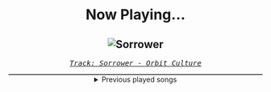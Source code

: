 <div align="center"> 
<h1>Now Playing...</h1>

![Sorrower](https://i.scdn.co/image/ab67616d00001e025f94301376a3dac4f58518dd)
--
_<samp><a href="https://open.spotify.com/track/0UFSiu5wOYdriBahqWSexU">Track: Sorrower - Orbit Culture</a></samp>_

<div style="border: 1px #4B5054 solid"></div>
<details>
  <summary>
    Previous played songs
  </summary>
  <table>
    <thead>
      <tr>
        <th>
          Artist
        </th>
        <th>
          Song
        </th>
        <th>
          Link
        </th>
      </tr>
    </thead>
    <tbody>
      <tr><td>Orbit Culture</td><td>Sorrower</td><td><a href="https://open.spotify.com/track/0UFSiu5wOYdriBahqWSexU">https://open.spotify.com/track/0UFSiu5wOYdriBahqWSexU</a></td></tr><tr><td>Orbit Culture</td><td>Black Mountain</td><td><a href="https://open.spotify.com/track/5eWl0vAfIEhpY5Y69ZHTdS">https://open.spotify.com/track/5eWl0vAfIEhpY5Y69ZHTdS</a></td></tr><tr><td>Orbit Culture</td><td>Descending</td><td><a href="https://open.spotify.com/track/4ElZHNhEnE8lFB7JJPKZof">https://open.spotify.com/track/4ElZHNhEnE8lFB7JJPKZof</a></td></tr><tr><td>Static-X</td><td>Jic Boi</td><td><a href="https://open.spotify.com/track/3nHUUCHlIX84DXbNwdltrZ">https://open.spotify.com/track/3nHUUCHlIX84DXbNwdltrZ</a></td></tr><tr><td>Static-X</td><td>Z0mbie</td><td><a href="https://open.spotify.com/track/3gjxkZ22HCvjdhV06wh4PK">https://open.spotify.com/track/3gjxkZ22HCvjdhV06wh4PK</a></td></tr><tr><td>Nonpoint</td><td>Paper Tigers</td><td><a href="https://open.spotify.com/track/4BP3oi4ae0TMhAAbGEz6eu">https://open.spotify.com/track/4BP3oi4ae0TMhAAbGEz6eu</a></td></tr><tr><td>Nonpoint</td><td>Heartless</td><td><a href="https://open.spotify.com/track/1qIWeMaFA3J3OSsMfF8IPl">https://open.spotify.com/track/1qIWeMaFA3J3OSsMfF8IPl</a></td></tr><tr><td>If Not For Me</td><td>Everything You Wanted</td><td><a href="https://open.spotify.com/track/3BrT8IC9flGHw78gzPLifE">https://open.spotify.com/track/3BrT8IC9flGHw78gzPLifE</a></td></tr><tr><td>Adrian Von Ziegler</td><td>Forgotten Gods</td><td><a href="https://open.spotify.com/track/1I5YuDIKL3bsmuAMD9dT6H">https://open.spotify.com/track/1I5YuDIKL3bsmuAMD9dT6H</a></td></tr><tr><td>Adrian Von Ziegler</td><td>Síocháin Shuthain</td><td><a href="https://open.spotify.com/track/2SDdCmgq9xyZOririRNPAd">https://open.spotify.com/track/2SDdCmgq9xyZOririRNPAd</a></td></tr><tr><td>Adrian Von Ziegler</td><td>Fable</td><td><a href="https://open.spotify.com/track/7oXqz75LxNjo3bVbSq84hu">https://open.spotify.com/track/7oXqz75LxNjo3bVbSq84hu</a></td></tr><tr><td>Adrian Von Ziegler</td><td>Tale of Silthârea</td><td><a href="https://open.spotify.com/track/32QotUROEaBt8xmZQYPNbQ">https://open.spotify.com/track/32QotUROEaBt8xmZQYPNbQ</a></td></tr><tr><td>Adrian Von Ziegler</td><td>Walking with the Ancestors</td><td><a href="https://open.spotify.com/track/68NVflOyj4utcnqj9ZpvAJ">https://open.spotify.com/track/68NVflOyj4utcnqj9ZpvAJ</a></td></tr><tr><td>Adrian Von Ziegler</td><td>Aboard the Stormcrow</td><td><a href="https://open.spotify.com/track/2HGFxtLdpeQplFKzKDx7MV">https://open.spotify.com/track/2HGFxtLdpeQplFKzKDx7MV</a></td></tr><tr><td>Adrian Von Ziegler</td><td>Dreamseer</td><td><a href="https://open.spotify.com/track/4rzIfR7s8wOcYokzoUrmrP">https://open.spotify.com/track/4rzIfR7s8wOcYokzoUrmrP</a></td></tr><tr><td>Adrian Von Ziegler</td><td>Sword of Kings</td><td><a href="https://open.spotify.com/track/4V0qjnqjCMkHBs6uWWSfBD">https://open.spotify.com/track/4V0qjnqjCMkHBs6uWWSfBD</a></td></tr><tr><td>Adrian Von Ziegler</td><td>Forest Rites</td><td><a href="https://open.spotify.com/track/3G6uWmuhnmxi7NPffOO6fu">https://open.spotify.com/track/3G6uWmuhnmxi7NPffOO6fu</a></td></tr><tr><td>Adrian Von Ziegler</td><td>From the Age of Pirates</td><td><a href="https://open.spotify.com/track/3tTPQQ2UaBCDfFMFCeFQjn">https://open.spotify.com/track/3tTPQQ2UaBCDfFMFCeFQjn</a></td></tr><tr><td>Adrian Von Ziegler</td><td>Freedom</td><td><a href="https://open.spotify.com/track/4AGRx2HvEjc1pOqo6p2orT">https://open.spotify.com/track/4AGRx2HvEjc1pOqo6p2orT</a></td></tr><tr><td>Jordan Feliz</td><td>Changed</td><td><a href="https://open.spotify.com/track/6GzdPnUPONHWFyUSRwN0QB">https://open.spotify.com/track/6GzdPnUPONHWFyUSRwN0QB</a></td></tr>
    </tbody>
  </table>
</details>

</div>
